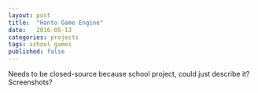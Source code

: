 ```yaml
---
layout: post
title:  "Hanto Game Engine"
date:   2016-05-13
categories: projects
tags: school games
published: false
---
```


Needs to be closed-source because school project, could just describe it? Screenshots?
